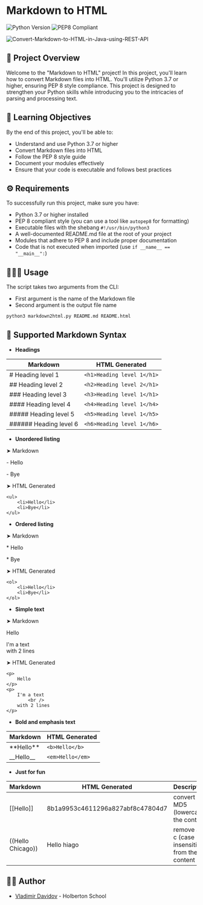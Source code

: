 # Markdown to HTML

![Python Version](https://img.shields.io/badge/Python-3.7%20%2B-blue.svg)
![PEP8 Compliant](https://img.shields.io/badge/PEP8-Compliant-green.svg)

![Convert-Markdown-to-HTML-in-Java-using-REST-API](https://github.com/v-dav/holbertonschool-Markdown2HTML/assets/115344057/158d9cd3-b04f-4865-8065-def1dea37197)


## 🧐 Project Overview

Welcome to the "Markdown to HTML" project! In this project, you'll learn how to convert Markdown files into HTML. You'll utilize Python 3.7 or higher, ensuring PEP 8 style compliance. This project is designed to strengthen your Python skills while introducing you to the intricacies of parsing and processing text.

## 🌱 Learning Objectives

By the end of this project, you'll be able to:

- Understand and use Python 3.7 or higher
- Convert Markdown files into HTML
- Follow the PEP 8 style guide
- Document your modules effectively
- Ensure that your code is executable and follows best practices

## ⚙️ Requirements

To successfully run this project, make sure you have:

- Python 3.7 or higher installed
- PEP 8 compliant style (you can use a tool like `autopep8` for formatting)
- Executable files with the shebang `#!/usr/bin/python3`
- A well-documented README.md file at the root of your project
- Modules that adhere to PEP 8 and include proper documentation
- Code that is not executed when imported (use `if __name__ == "__main__":`)


## 🧑🏻‍💻 Usage
The script takes two arguments from the CLI:

- First argument is the name of the Markdown file
- Second argument is the output file name

```python
python3 markdown2html.py README.md README.html
```
        
## 🧐 Supported Markdown Syntax
   
- **Headings**


| Markdown | HTML Generated |
| -------- | -------- |
| # Heading level 1    | ```<h1>Heading level 1</h1>```    |
| ## Heading level 2   | ```<h2>Heading level 2</h1>```    |
| ### Heading level 3    | ```<h3>Heading level 1</h1>```    |
| #### Heading level 4    | ```<h4>Heading level 1</h4>```   |
| ##### Heading level 5   | ```<h5>Heading level 1</h5>```    |
| ###### Heading level 6    | ```<h6>Heading level 1</h6>```    |

- **Unordered listing**

➤ Markdown

\- Hello

\- Bye

➤ HTML Generated
````
<ul>
    <li>Hello</li>
    <li>Bye</li>
</ul>
````

- **Ordered listing**

➤ Markdown

\* Hello

\* Bye

➤ HTML Generated
````
<ol>
    <li>Hello</li>
    <li>Bye</li>
</ol>
````

- **Simple text**

➤ Markdown

Hello

I'm a text <br/>
with 2 lines

➤ HTML Generated
````
<p>
    Hello
</p>
<p>
    I'm a text
        <br />
    with 2 lines
</p>
````

- **Bold and emphasis text**

| Markdown | HTML Generated |
| -------- | -------- |
| \*\*Hello**    | ```<b>Hello</b>```    |
| \_\_Hello__   | ```<em>Hello</em>```    |

- **Just for fun**

| Markdown |  HTML Generated|Description|
| -------- | -------- |  -------- |
| [[Hello]]    | 8b1a9953c4611296a827abf8c47804d7	   | convert in MD5 (lowercase) the content
|((Hello Chicago))  | Hello hiago    |remove all c (case insensitive) from the content


## 🧑‍💻 Author

- [Vladimir Davidov](https://github.com/v-dav) - Holberton School
